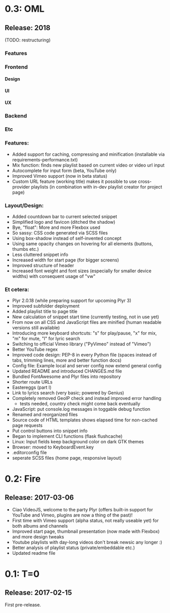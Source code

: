 # 0.3: OML
## Release: 2018

(TODO: restructuring)

### Features

### Frontend

#### Design
#### UI
#### UX

### Backend

### Etc

### Features:
* Added support for caching, compressing and minification (installable via requirements-performance.txt)
* Mix function: finds new playlist based on current video or video url input
* Autocomplete for input form (beta, YouTube only)
* Improved Vimeo support (now in beta status)
* Custom URL feature (working title) makes it possible to use cross-provider playlists (in combination with in-dev playlist creator for project page)

### Layout/Design:
* Added countdown bar to current selected snippet
* Simplified logo and favicon (ditched the shadow)
* Bye, "float": More and more Flexbox used
* So sassy: CSS code generated via SCSS files
* Using box-shadow instead of self-invented concept
* Using same opacity changes on hovering for all elements (buttons, thumbs etc.)
* Less cluttered snippet info
* Increased width for start page (for bigger screens)
* Improved structure of header
* Increased font weight and font sizes (especially for smaller device widths) with consequent usage of "vw"

### Et cetera:
* Plyr 2.0.18 (while preparing support for upcoming Plyr 3)
* Improved subfolder deployment
* Added playlist title to page title
* New calculation of snippet start time (currently testing, not in use yet)
* From now on all CSS and JavaScript files are minified (human readable versions still available)
* Introducing more keyboard shortcuts: "s" for play/pause, "x" for mix, "m" for mute, "l" for lyric search
* Switching to official Vimeo library ("PyVimeo" instead of "Vimeo")
* Better YouTube regex
* Improved code design: PEP-8 in every Python file (spaces instead of tabs, trimming lines, more and better function docs)
* Config file: Example local and server config now extend general config
* Updated README and introduced CHANGES.md file
* Bundled FontAwesome and Plyr files into repository
* Shorter route URLs
* Eastereggs (part I)
* Link to lyrics search (very basic; powered by Genius)
* Completely removed GeoIP check and instead improved error handling
    * tests needed, country check might come back eventually
* JavaScript: put console.log messages in toggable debug function
* Renamed and reorganized files
* Source code of HTML templates shows elapsed time for non-cached page requests
* Put control buttons into snippet info
* Began to implement CLI functions (flask flushcache)
* Linux: Input fields keep background color on dark GTK themes
* Browser: moved to KeyboardEvent.key
* .editorconfig file
* seperate SCSS files (home page, responsive layout)


# 0.2: Fire
## Release: 2017-03-06

* Ciao VideoJS, welcome to the party Plyr (offers built-in support for YouTube and Vimeo, plugins are now a thing of the past)!
* First time with Vimeo support (alpha status, not really useable yet) for both albums and channels
* Improved start page, thumbnail presentation (now made with Flexbox) and more design tweaks
* Youtube playlists with day-long videos don't break newsic any longer :)
* Better analysis of playlist status (private/embeddable etc.)
* Updated readme file



# 0.1: T=0
## Release: 2017-02-15

First pre-release.